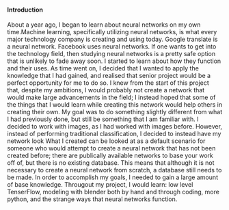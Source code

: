 #### Introduction
  About a year ago, I began to learn about neural networks on my own time.Machine learning, specifically utilizing neural networks, is what every major technology company is creating and using today. Google translate is a neural network. Facebook uses neural networks. If one wants to get into the technology field, then studying neural networks is a pretty safe option that is unlikely to fade away soon. I started to learn about how they function and their uses. As time went on, I decided that I wanted to apply the knowledge that I had gained, and realised that senior project would be a perfect opportunity for me to do so. 
  I knew from the start of this project that, despite my ambitions, I would probably not create a network that would make large advancements in the field; I instead hoped that some of the things that I would learn while creating this network would help others in creating their own. My goal was to do something slightly different from what I had previously done, but still be something that I am familiar with. I decided to work with images, as I had worked with images before. However, instead of performing traditional classification, I decided to instead have my network look
  What I created can be looked at as a default scenario for someone who would attempt to create a neural network that has not been created before; there are publically available networks to base your work off of, but there is no existing database. This means that although it is not necessary to create a neural network from scratch, a database still needs to be made. 
  In order to accomplish my goals, I needed to gain a large amount of base knowledge. Througout my project, I would learn: low level TenserFlow, modeling with blender both by hand and through coding, more python, and the strange ways that neural networks function.